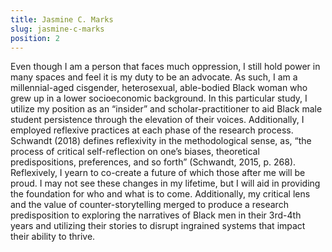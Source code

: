 ```yaml
---
title: Jasmine C. Marks
slug: jasmine-c-marks
position: 2
---
```

Even though I am a person that faces much oppression, I still hold power in many spaces and feel it is my duty to be an advocate. As such, I am a millennial-aged cisgender, heterosexual, able-bodied Black woman who grew up in a lower socioeconomic background. In this particular study, I utilize my position as an “insider” and scholar-practitioner to aid Black male student persistence through the elevation of their voices. Additionally, I employed reflexive practices at each phase of the research process. Schwandt (2018) defines reflexivity in the methodological sense, as, “the process of critical self-reflection on one’s biases, theoretical predispositions, preferences, and so forth” (Schwandt, 2015, p. 268). Reflexively, I yearn to co-create a future of which those after me will be proud. I may not see these changes in my lifetime, but I will aid in providing the foundation for who and what is to come. Additionally, my critical lens and the value of counter-storytelling merged to produce a research predisposition to exploring the narratives of Black men in their 3rd-4th years and utilizing their stories to disrupt ingrained systems that impact their ability to thrive.

